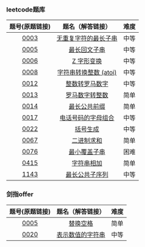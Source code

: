 ### leetcode题库

题号(原题链接) | 题名（解答链接） | 难度
:-: | :-: | :-:
[0003](https://leetcode-cn.com/problems/longest-substring-without-repeating-characters/description/) | [无重复字符的最长子串](https://github.com/cocowh/algorithm/blob/master/medium/3.%E6%97%A0%E9%87%8D%E5%A4%8D%E5%AD%97%E7%AC%A6%E7%9A%84%E6%9C%80%E9%95%BF%E5%AD%90%E4%B8%B2.go) | 中等
[0005](https://leetcode-cn.com/problems/longest-palindromic-substring/description/) | [最长回文子串](https://github.com/cocowh/algorithm/blob/master/medium/5.%E6%9C%80%E9%95%BF%E5%9B%9E%E6%96%87%E5%AD%90%E4%B8%B2.go) | 中等
[0006](https://leetcode-cn.com/problems/zigzag-conversion/description/) | [Z 字形变换](https://github.com/cocowh/algorithm/blob/master/medium/6.z-%E5%AD%97%E5%BD%A2%E5%8F%98%E6%8D%A2.go) | 中等
[0008](https://leetcode-cn.com/problems/string-to-integer-atoi/description/) | [字符串转换整数 (atoi)](https://github.com/cocowh/algorithm/blob/master/medium/8.%E5%AD%97%E7%AC%A6%E4%B8%B2%E8%BD%AC%E6%8D%A2%E6%95%B4%E6%95%B0-atoi.go) | 中等
[0012](https://leetcode-cn.com/problems/integer-to-roman/description/) | [整数转罗马数字](https://github.com/cocowh/algorithm/blob/master/medium/12.整数转罗马数字.go) | 中等
[0013](https://leetcode-cn.com/problems/roman-to-integer/description/) | [罗马数字转整数](https://github.com/cocowh/algorithm/blob/master/easy/13.罗马数字转整数.go) | 简单
[0014](https://leetcode-cn.com/problems/longest-common-prefix/description/) | [最长公共前缀](https://github.com/cocowh/algorithm/blob/master/easy/14.最长公共前缀.go) | 简单
[0017](https://leetcode-cn.com/problems/letter-combinations-of-a-phone-number/description/) | [电话号码的字母组合](https://github.com/cocowh/algorithm/blob/master/medium/17.电话号码的字母组合.go) | 中等
[0022](https://leetcode-cn.com/problems/generate-parentheses/) | [括号生成](https://github.com/cocowh/algorithm/blob/master/medium/22.括号生成.go) | 中等
[0067](https://leetcode-cn.com/problems/add-binary/) | [二进制求和](https://github.com/cocowh/algorithm/blob/master/easy/67.二进制求和.go) | 简单
[0076](https://leetcode-cn.com/problems/minimum-window-substring/) | [最小覆盖子串](https://github.com/cocowh/algorithm/blob/master/hard/76.最小覆盖子串.go) | 困难
[0415](https://leetcode-cn.com/problems/add-strings/) | [字符串相加](https://github.com/cocowh/algorithm/blob/master/easy/415.字符串相加.go) | 简单
[1143](https://leetcode-cn.com/problems/longest-common-subsequence/) | [最长公共子序列](https://github.com/cocowh/algorithm/blob/master/medium/1143.最长公共子序列.go) | 中等



### 剑指offer

题号(原题链接) | 题名（解答链接） | 难度
:-: | :-: | :-:
[0005](https://leetcode-cn.com/problems/ti-huan-kong-ge-lcof/) | [替换空格](https://github.com/cocowh/algorithm/blob/master/easy/offer.5.替换空格.go) | 简单
[0020](https://leetcode-cn.com/problems/biao-shi-shu-zhi-de-zi-fu-chuan-lcof/) | [表示数值的字符串](https://github.com/cocowh/algorithm/blob/master/medium/offer.20.表示数值的字符串.go) | 中等